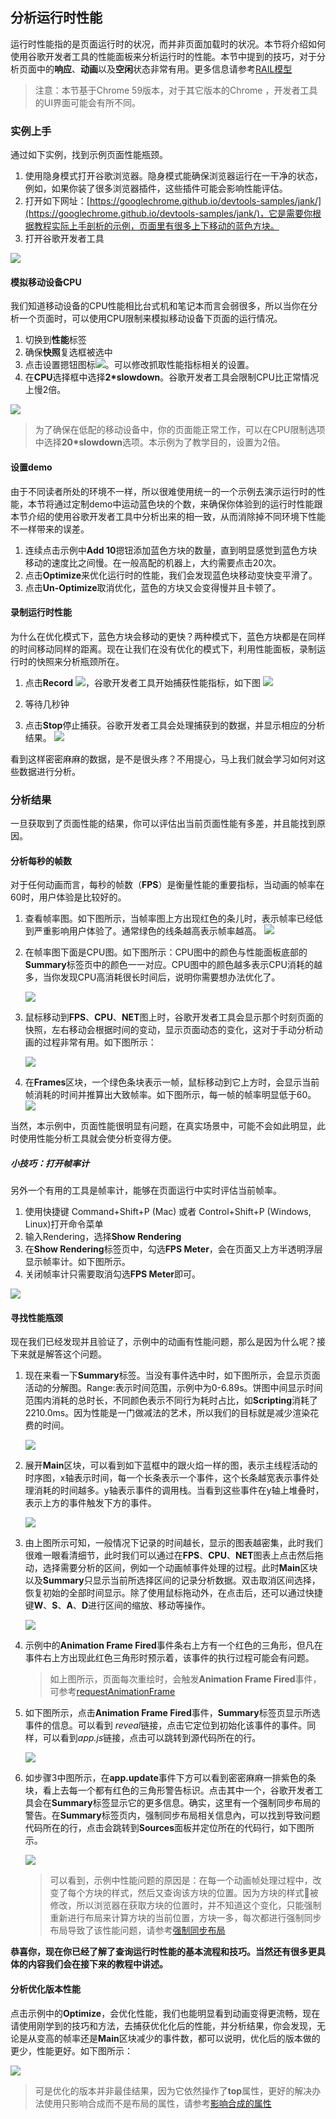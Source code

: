 <!-- toc -->
## 分析运行时性能

运行时性能指的是页面运行时的状况，而并非页面加载时的状况。本节将介绍如何使用谷歌开发者工具的性能面板来分析运行时的性能。本节中提到的技巧，对于分析页面中的**响应**、**动画**以及**空闲**状态非常有用。更多信息请参考[RAIL模型](https://developers.google.com/web/fundamentals/performance/rail)

> 注意：本节基于Chrome 59版本，对于其它版本的Chrome ，开发者工具的UI界面可能会有所不同。

### 实例上手

通过如下实例，找到示例页面性能瓶颈。

1. 使用隐身模式打开谷歌浏览器。隐身模式能确保浏览器运行在一干净的状态，例如，如果你装了很多浏览器插件，这些插件可能会影响性能评估。
2. 打开如下网址：[https://googlechrome.github.io/devtools-samples/jank/](https://googlechrome.github.io/devtools-samples/jank/)，它是需要你根据教程实际上手剖析的示例，页面里有很多上下移动的蓝色方块。
3. 打开谷歌开发者工具

![](/assets/performance/get-started.png)

#### 模拟移动设备CPU

我们知道移动设备的CPU性能相比台式机和笔记本而言会弱很多，所以当你在分析一个页面时，可以使用CPU限制来模拟移动设备下页面的运行情况。

1. 切换到**性能**标签
2. 确保**快照**复选框被选中
3. 点击设置摁钮图标![](/assets/performance/capture-settings.png)。可以修改抓取性能指标相关的设置。
4. 在**CPU**选择框中选择**2*slowdown**。谷歌开发者工具会限制CPU比正常情况上慢2倍。

![](/assets/performance/throttling.png)

> 为了确保在低配的移动设备中，你的页面能正常工作，可以在CPU限制选项中选择**20*slowdown**选项。本示例为了教学目的，设置为2倍。

#### 设置demo

由于不同读者所处的环境不一样，所以很难使用统一的一个示例去演示运行时的性能，本节将通过定制demo中运动蓝色块的个数，来确保你体验到的运行时性能跟本节介绍的使用谷歌开发者工具中分析出来的相一致，从而消除掉不同环境下性能不一样带来的误差。

1. 连续点击示例中**Add 10**摁钮添加蓝色方块的数量，直到明显感觉到蓝色方块移动的速度比之间慢。在一般高配的机器上，大约需要点击20次。
2. 点击**Optimize**来优化运行时的性能，我们会发现蓝色块移动变快变平滑了。
3. 点击**Un-Optimize**取消优化，蓝色的方块又会变得慢并且卡顿了。

#### 录制运行时性能

为什么在优化模式下，蓝色方块会移动的更快？两种模式下，蓝色方块都是在同样的时间移动同样的距离。现在让我们在没有优化的模式下，利用性能面板，录制运行时的快照来分析瓶颈所在。

1. 点击**Record** ![](/assets/performance/record.png)，谷歌开发者工具开始捕获性能指标，如下图
    ![](/assets/performance/profiling.png)

2. 等待几秒钟

3. 点击**Stop**停止捕获。谷歌开发者工具会处理捕获到的数据，并显示相应的分析结果。
    ![](/assets/performance/results.png)

看到这样密密麻麻的数据，是不是很头疼？不用提心，马上我们就会学习如何对这些数据进行分析。

### 分析结果

一旦获取到了页面性能的结果，你可以评估出当前页面性能有多差，并且能找到原因。

#### 分析每秒的帧数

对于任何动画而言，每秒的帧数（**FPS**）是衡量性能的重要指标，当动画的帧率在60时，用户体验是比较好的。

1. 查看帧率图。如下图所示，当帧率图上方出现红色的条儿时，表示帧率已经低到严重影响用户体验了。通常绿色的线条越高表示帧率越高。
    ![](/assets/performance/fps-chart.png)
    
2. 在帧率图下面是CPU图。如下图所示：CPU图中的颜色与性能面板底部的**Summary**标签页中的颜色一一对应。CPU图中的颜色越多表示CPU消耗的越多，当你发现CPU高消耗很长时间后，说明你需要想办法优化了。

    ![](/assets/performance/cpu-summary.png)
3. 鼠标移动到**FPS**、**CPU**、**NET**图上时，谷歌开发者工具会显示那个时刻页面的快照，左右移动会根据时间的变动，显示页面动态的变化，这对于手动分析动画的过程非常有用。如下图所示：

    ![](/assets/performance/screenshot.png)
    
4. 在**Frames**区块，一个绿色条块表示一帧，鼠标移动到它上方时，会显示当前帧消耗的时间并推算出大致帧率。如下图所示，每一帧的帧率明显低于60。
    ![](/assets/performance/frame.png)

当然，本示例中，页面性能很明显有问题，在真实场景中，可能不会如此明显，此时使用性能分析工具就会使分析变得方便。

##### 小技巧：打开帧率计

另外一个有用的工具是帧率计，能够在页面运行中实时评估当前帧率。
1. 使用快捷键 Command+Shift+P (Mac) 或者 Control+Shift+P (Windows, Linux)打开命令菜单
2. 输入Rendering，选择**Show Rendering**
3. 在**Show Rendering**标签页中，勾选**FPS Meter**，会在页面又上方半透明浮层显示帧率计。如下图所示。
4. 关闭帧率计只需要取消勾选**FPS Meter**即可。

![](/assets/performance/fps-meter.png)

#### 寻找性能瓶颈

现在我们已经发现并且验证了，示例中的动画有性能问题，那么是因为什么呢？接下来就是解答这个问题。

1. 现在来看一下**Summary**标签。当没有事件选中时，如下图所示，会显示页面活动的分解图。Range:表示时间范围，示例中为0-6.89s。饼图中间显示时间范围内消耗的总时长，不同颜色表示不同行为耗时占比，如**Scripting**消耗了2210.0ms。因为性能是一门做减法的艺术，所以我们的目标就是减少渲染花费的时间。

    ![](/assets/performance/summary.png)

2. 展开**Main**区块，可以看到如下蓝框中的跟火焰一样的图，表示主线程活动的时序图，x轴表示时间，每一个长条表示一个事件，这个长条越宽表示事件处理消耗的时间越多。y轴表示事件的调用栈。当看到这些事件在y轴上堆叠时，表示上方的事件触发下方的事件。

    ![](/assets/performance/main.png)
    
3. 由上图所示可知，一般情况下记录的时间越长，显示的图表越密集，此时我们很难一眼看清细节，此时我们可以通过在**FPS**、**CPU**、**NET**图表上点击然后拖动，选择需要分析的区间，例如一个动画帧事件处理的过程。此时**Main**区块以及**Summary**只显示当前所选择区间的记录分析数据。双击取消区间选择，恢复初始的全部时间显示。除了使用鼠标拖动外，在点击后，还可以通过快捷键**W**、**S**、**A**、**D**进行区间的缩放、移动等操作。

    ![](/assets/performance/zoomed.png)
    
4. 示例中的**Animation Frame Fired**事件条右上方有一个红色的三角形，但凡在事件右上方出现此红色三角形时预示着，该事件的执行过程可能会有问题。

    > 如上图所示，页面每次重绘时，会触发**Animation Frame Fired**事件，可参考[requestAnimationFrame](http://javascript.ruanyifeng.com/htmlapi/requestanimationframe.html)

5. 如下图所示，点击**Animation Frame Fired**事件，**Summary**标签页显示所选事件的信息。可以看到 *reveal*链接，点击它定位到初始化该事件的事件。同样，可以看到*app.js*链接，点击可以跳转到源代码所在的行。

    ![](/assets/performance/animation-frame-fired.png)
    
6. 如步骤3中图所示，在**app.update**事件下方可以看到密密麻麻一排紫色的条块，看上去每一个都有红色的三角形警告标识。点击其中一个，谷歌开发者工具会在**Summary**标签显示它的更多信息。确实，这里有一个强制同步布局的警告。在**Summary**标签页内，强制同步布局相关信息內，可以找到导致问题代码所在的行，点击会跳转到**Sources**面板并定位所在的代码行，如下图所示。

    ![](/assets/performance/forced-layout-src.png)
    > 可以看到，示例中性能问题的原因是：在每一个动画帧处理过程中，改变了每个方块的样式，然后又查询该方块的位置。因为方块的样式被修改，所以浏览器在获取方块的位置时，并不知道这个变化，只能强制重新进行布局来计算方块的当前位置，方块一多，每次都进行强制同步布局导致了该性能问题，请参考[强制同步布局](https://developers.google.cn/web/fundamentals/performance/rendering/avoid-large-complex-layouts-and-layout-thrashing#avoid_forced_synchronous_layouts)

**恭喜你，现在你已经了解了查询运行时性能的基本流程和技巧。当然还有很多更具体的内容我们会在接下来的教程中讲述。**


#### 分析优化版本性能

点击示例中的**Optimize**，会优化性能，我们也能明显看到动画变得更流畅，现在请使用刚学到的技巧和方法，去捕获优化化后的性能，并分析结果，你会发现，无论是从变高的帧率还是**Main**区块减少的事件数，都可以说明，优化后的版本做的更少，性能更好。如下图所示：

  ![](/assets/performance/optimize_version.png)

> 可是优化的版本并非最佳结果，因为它依然操作了**top**属性，更好的解决办法使用只影响合成而不是布局的属性，请参考[影响合成的属性](https://developers.google.cn/web/fundamentals/performance/rendering/stick-to-compositor-only-properties-and-manage-layer-count#use_transform_and_opacity_changes_for_animations)
